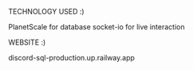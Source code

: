 TECHNOLOGY USED :)

PlanetScale for database
socket-io for live interaction


WEBSITE :)

discord-sql-production.up.railway.app